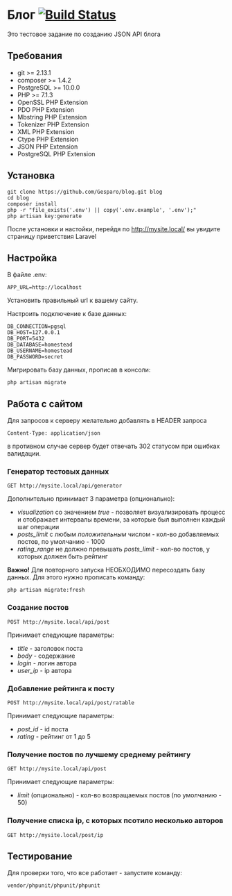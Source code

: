 # Блог [![Build Status](https://travis-ci.com/Gesparo/blog.svg?branch=master)](https://travis-ci.com/Gesparo/blog)

Это тестовое задание по созданию JSON API блога

## Требования
- git >= 2.13.1
- composer >= 1.4.2
- PostgreSQL >= 10.0.0
- PHP >= 7.1.3
- OpenSSL PHP Extension
- PDO PHP Extension
- Mbstring PHP Extension
- Tokenizer PHP Extension
- XML PHP Extension
- Ctype PHP Extension
- JSON PHP Extension
- PostgreSQL PHP Extension

## Установка
```
git clone https://github.com/Gesparo/blog.git blog
cd blog
composer install
php -r "file_exists('.env') || copy('.env.example', '.env');"
php artisan key:generate
```
После установки и настойки, перейдя по http://mysite.local/ вы увидите страницу приветствия Laravel

## Настройка
В файле .env:
```
APP_URL=http://localhost
```
Установить правильный url к вашему сайту.

Настроить подключение к базе данных:
```
DB_CONNECTION=pgsql
DB_HOST=127.0.0.1
DB_PORT=5432
DB_DATABASE=homestead
DB_USERNAME=homestead
DB_PASSWORD=secret
```

Мигрировать базу данных, прописав в консоли:
```
php artisan migrate
```
## Работа с сайтом
Для запросов к серверу желательно добавлять в HEADER запроса
```
Content-Type: application/json
```
в противном случае сервер будет отвечать 302 статусом при ошибках валидации.

### Генератор тестовых данных
```
GET http://mysite.local/api/generator
```
Дополнительно принимает 3 параметра (опционально):
- *visualization* со значением *true* - позволяет визуализировать процесс и отображает интервалы времени, за которые был выполнен каждый шаг операции
- *posts_limit* с любым *положительным* числом - кол-во добавляемых постов, по умолчанию - 1000
- *rating_range* не должно превышать *posts_limit* - кол-во постов, у которых должен быть рейтинг

**Важно!** Для повторного запуска НЕОБХОДИМО пересоздать базу данных. Для этого нужно прописать команду:
```
php artisan migrate:fresh
```
### Создание постов
```
POST http://mysite.local/api/post
```
Принимает следующие параметры:
- *title* - заголовок поста
- *body* - содержание
- *login* - логин автора
- *user_ip* - ip автора

### Добавление рейтинга к посту
```
POST http://mysite.local/api/post/ratable
```
Принимает следующие параметры:
- *post_id* - id поста
- *rating* - рейтинг от 1 до 5

### Получение постов по лучшему среднему рейтингу
```
GET http://mysite.local/api/post
```
Принимает следующие параметры:
- *limit* (опционально) - кол-во возвращаемых постов (по умолчанию - 50)

### Получение списка ip, с которых псотило несколько авторов
```
GET http://mysite.local/post/ip
```

## Тестирование
Для проверки того, что все работает - запустите команду:
```
vendor/phpunit/phpunit/phpunit
```